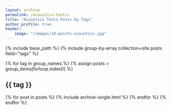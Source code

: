 ```yaml
---
layout: archive
permalink: /acoustics-tests/
title: "Acoustics Tests Posts by Tags"
author_profile: true
header:
    image: "/images/10-points-acoustics.jpg"
---
```


{% include base_path %}
{% include group-by-array collection=site.posts field="tags" %}

{% for tag in group_names %}
  {% assign posts = group_items[forloop.index0] %}
  <h2 id="{{ tag | slugify }}" class="archive__subtitle">{{ tag }}</h2>
  {% for post in posts %}
    {% include archive-single.html %}
  {% endfor %}
{% endfor %}
